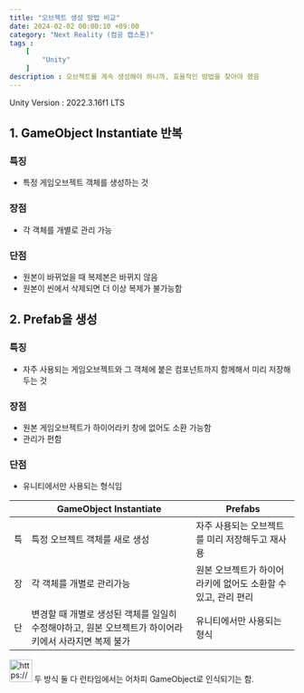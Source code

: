 ```yaml
---
title: "오브젝트 생성 방법 비교"
date: 2024-02-02 00:00:10 +09:00
category: "Next Reality (컴공 캡스톤)"
tags :
    [
        "Unity"
    ]
description : 오브젝트를 계속 생성해야 하니까, 효율적인 방법을 찾아야 했음
---
```

Unity Version : 2022.3.16f1 LTS

## 1. GameObject Instantiate 반복

### 특징

- 특정 게임오브젝트 객체를 생성하는 것

### 장점

- 각 객체를 개별로 관리 가능

### 단점

- 원본이 바뀌었을 때 복제본은 바뀌지 않음
- 원본이 씬에서 삭제되면 더 이상 복제가 불가능함

## 2. Prefab을 생성

### 특징

- 자주 사용되는 게임오브젝트와 그 객체에 붙은 컴포넌트까지 함께해서 미리 저장해두는 것

### 장점

- 원본 게임오브젝트가 하이어라키 창에 없어도 소환 가능함
- 관리가 편함

### 단점

- 유니티에서만 사용되는 형식임

|     | GameObject Instantiate                                                                                | Prefabs                                                       |
| --- | ----------------------------------------------------------------------------------------------------- | ------------------------------------------------------------- |
| 특  | 특정 오브젝트 객체를 새로 생성                                                                        | 자주 사용되는 오브젝트를 미리 저장해두고 재사용               |
| 장  | 각 객체를 개별로 관리가능                                                                             | 원본 오브젝트가 하이어라키에 없어도 소환할 수 있고, 관리 편리 |
| 단  | 변경할 때 개별로 생성된 객체를 일일히 수정해야하고, 원본 오브젝트가 하이어라키에서 사라지면 복제 불가 | 유니티에서만 사용되는 형식                                    |

<aside>
<img src="https://www.notion.so/icons/report_blue.svg" alt="https://www.notion.so/icons/report_blue.svg" width="40px" /> 두 방식 둘 다 런타임에서는 어차피 GameObject로 인식되기는 함.

</aside>
